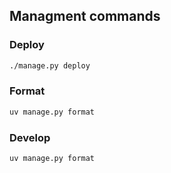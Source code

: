 ## Managment commands

### Deploy
```bash
./manage.py deploy
```

### Format
```bash
uv manage.py format
```

### Develop
```bash
uv manage.py format
```
